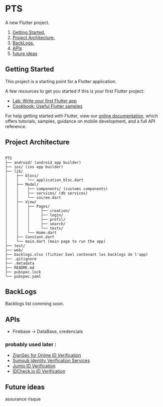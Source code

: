 # PTS

A new Flutter project.

1. [Getting Started.](#getting-started)
2. [Project Architecture.](#project-architecture)
3. [BackLogs.](#backlogs)
4. [APIs](#apis)
5. [future ideas](#future-ideas)

## Getting Started

This project is a starting point for a Flutter application.

A few resources to get you started if this is your first Flutter project:

- [Lab: Write your first Flutter app](https://flutter.dev/docs/get-started/codelab)
- [Cookbook: Useful Flutter samples](https://flutter.dev/docs/cookbook)

For help getting started with Flutter, view our
[online documentation](https://flutter.dev/docs), which offers tutorials,
samples, guidance on mobile development, and a full API reference.

## Project Architecture

<pre><code>
PTS
├── android/ (android app builder)
├── ios/ (ios app builder)
├── lib/
│    ├── blocs/
│    │    └── application_bloc.dart
│    ├── Model/
│    │    ├── components/ (customs components)
│    │    ├── services/ (db services)
│    │    └── soiree.dart
│    ├── View/
│    │    ├── Pages/
│    │    │     ├── creation/
│    │    │     ├── login/
│    │    │     ├── profil/
│    │    │     ├── search/
│    │    │     └── tests/
│    │    └── Home.dart
│    ├── Constant.dart
│    └── main.dart (main page to run the app)
├── test/
├── web/
├── backlogs.xlsx (fichier Exel contenant les backlogs de l'app)
├── .gitignore
├── .metadata
├── README.md
├── pubspec.lock
└── pubspec.yaml
</pre></code>

## BackLogs

Backlogs list comming soon.

## APIs

- Firebase -> DataBase, credencials

### probably used later :
- [ZignSec for Online ID Verification](https://zignsec.com/products/online-id-verification/)
- [Sumsub Identity Verification Services](https://sumsub.com/identity-verification/?utm_source=google&utm_medium=cpc&utm_campaign=Target_search_requests_Germany_France_Israel_Spain&utm_term=identity%20verification&utm_content=119238569925||)
- [Jumio ID Verification](https://www.jumio.com/fr/produits/id-verification/)
- [IDCheck.io ID Verification](https://fr.idcheck.io/)

## Future ideas

assurance risque
